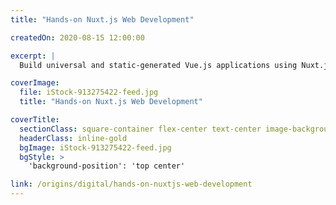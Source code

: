 ```yaml
---
title: "Hands-on Nuxt.js Web Development"

createdOn: 2020-08-15 12:00:00

excerpt: |
  Build universal and static-generated Vue.js applications using Nuxt.js...

coverImage:
  file: iStock-913275422-feed.jpg
  title: "Hands-on Nuxt.js Web Development"

coverTitle:
  sectionClass: square-container flex-center text-center image-background
  headerClass: inline-gold
  bgImage: iStock-913275422-feed.jpg
  bgStyle: >
    'background-position': 'top center'

link: /origins/digital/hands-on-nuxtjs-web-development
---
```

